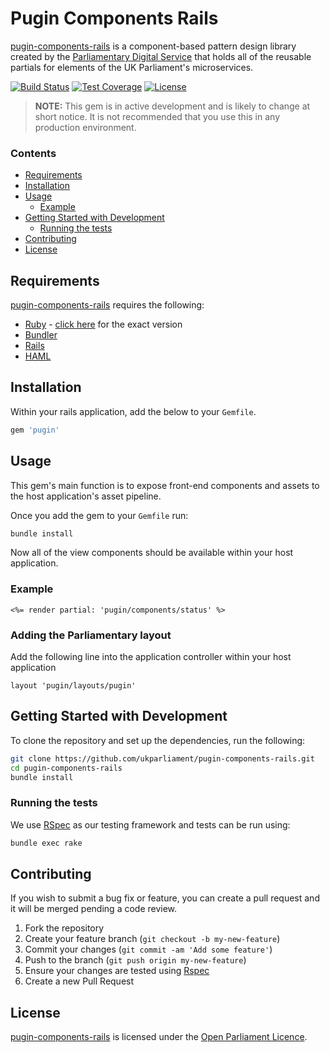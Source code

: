 # Pugin Components Rails
[pugin-components-rails][pugin-components-rails] is a component-based pattern design library created by the [Parliamentary Digital Service][pds] that holds all of the reusable partials for elements of the UK Parliament's microservices.

[![Build Status][shield-travis]][info-travis] [![Test Coverage][shield-coveralls]][info-coveralls] [![License][shield-license]][info-license]

> **NOTE:** This gem is in active development and is likely to change at short notice. It is not recommended that you use this in any production environment.

### Contents
<!-- START doctoc generated TOC please keep comment here to allow auto update -->
<!-- DON'T EDIT THIS SECTION, INSTEAD RE-RUN doctoc TO UPDATE -->


- [Requirements](#requirements)
- [Installation](#installation)
- [Usage](#usage)
  - [Example](#example)
- [Getting Started with Development](#getting-started-with-development)
  - [Running the tests](#running-the-tests)
- [Contributing](#contributing)
- [License](#license)

<!-- END doctoc generated TOC please keep comment here to allow auto update -->


## Requirements
[pugin-components-rails][pugin-components-rails] requires the following:
* [Ruby][ruby] - [click here][ruby-version] for the exact version
* [Bundler][bundler]
* [Rails][rails]
* [HAML][haml]


## Installation
Within your rails application, add the below to your `Gemfile`.
```bash
gem 'pugin'
```


## Usage
This gem's main function is to expose front-end components and assets to the host application's asset pipeline.

Once you add the gem to your `Gemfile` run:
```bash
bundle install
```

Now all of the view components should be available within your host application.

### Example
```erb
<%= render partial: 'pugin/components/status' %>
```
### Adding the Parliamentary layout
Add the following line into the application controller within your host application
```erb
layout 'pugin/layouts/pugin'
```


## Getting Started with Development
To clone the repository and set up the dependencies, run the following:
```bash
git clone https://github.com/ukparliament/pugin-components-rails.git
cd pugin-components-rails
bundle install
```

### Running the tests
We use [RSpec][rspec] as our testing framework and tests can be run using:
```bash
bundle exec rake
```


## Contributing
If you wish to submit a bug fix or feature, you can create a pull request and it will be merged pending a code review.

1. Fork the repository
1. Create your feature branch (`git checkout -b my-new-feature`)
1. Commit your changes (`git commit -am 'Add some feature'`)
1. Push to the branch (`git push origin my-new-feature`)
1. Ensure your changes are tested using [Rspec][rspec]
1. Create a new Pull Request


## License
[pugin-components-rails][pugin-components-rails] is licensed under the [Open Parliament Licence][info-license].

[ruby]:                   https://www.ruby-lang.org/en/
[bundler]:                http://bundler.io
[rspec]:                  http://rspec.info
[pugin-components-rails]: https://github.com/ukparliament/parliament.uk-pugin-components-rails
[pds]:                    https://www.parliament.uk/mps-lords-and-offices/offices/bicameral/parliamentary-digital-service/
[ruby-version]:           https://github.com/ukparliament/pugin/blob/master/.ruby-version
[rails]:                  http://rubyonrails.org
[haml]:                   http://haml.info

[info-travis]:            https://travis-ci.org/ukparliament/pugin
[shield-travis]:          https://img.shields.io/travis/ukparliament/pugin.svg

[info-coveralls]:         https://coveralls.io/github/ukparliament/pugin
[shield-coveralls]:       https://img.shields.io/coveralls/ukparliament/pugin.svg

[info-license]:           http://www.parliament.uk/site-information/copyright/open-parliament-licence/
[shield-license]:         https://img.shields.io/badge/license-Open%20Parliament%20Licence-blue.svg
